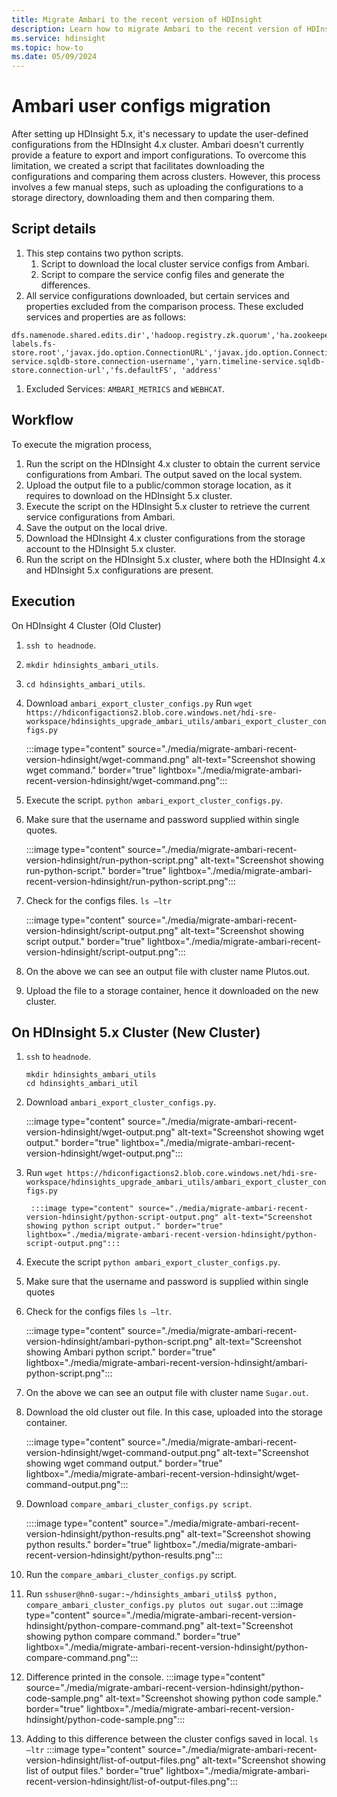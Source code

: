 ```yaml
---
title: Migrate Ambari to the recent version of HDInsight
description: Learn how to migrate Ambari to the recent version of HDInsight.
ms.service: hdinsight
ms.topic: how-to
ms.date: 05/09/2024
---
```


# Ambari user configs migration

After setting up HDInsight 5.x, it's necessary to update the user-defined configurations from the HDInsight 4.x cluster. Ambari doesn't currently provide a feature to export and import configurations. To overcome this limitation, we created a script that facilitates downloading the configurations and comparing them across clusters. However, this process involves a few manual steps, such as uploading the configurations to a storage directory, downloading them and then comparing them.

## Script details

1. This step contains two python scripts.
    1. Script to download the local cluster service configs from Ambari.
    1. Script to compare the service config files and generate the differences.
1. All service configurations downloaded, but certain services and properties excluded from the comparison process. These excluded services and properties are as follows:  
```
dfs.namenode.shared.edits.dir','hadoop.registry.zk.quorum','ha.zookeeper.quorum','hive.llap.zk.sm.connectionString','hive.cluster.delegation.token.store.zookeeper.connectString','hive.zookeeper.quorum','hive.metastore.uris','yarn.resourcemanager.hostname','hadoop.registry.zk.quorum','yarn.resourcemanager.hostname','yarn.node-labels.fs-store.root','javax.jdo.option.ConnectionURL','javax.jdo.option.ConnectionUserName','hive_database_name','hive_existing_mssql_server_database','yarn.log.server.url','yarn.timeline-service.sqldb-store.connection-username','yarn.timeline-service.sqldb-store.connection-url','fs.defaultFS', 'address'
```
1.	Excluded Services:  `AMBARI_METRICS` and `WEBHCAT`.

## Workflow

To execute the migration process,
1. Run the script on the HDInsight 4.x cluster to obtain the current service configurations from Ambari. The output saved on the local system.
1. Upload the output file to a public/common storage location, as it requires to download on the HDInsight 5.x cluster.
1. Execute the script on the HDInsight 5.x cluster to retrieve the current service configurations from Ambari. 
1. Save the output on the local drive.
1. Download the HDInsight 4.x cluster configurations from the storage account to the HDInsight 5.x cluster.
1. Run the script on the HDInsight 5.x cluster, where both the HDInsight 4.x and HDInsight 5.x configurations are present.

## Execution

On HDInsight 4 Cluster (Old Cluster)
1. `ssh to headnode`.
1. `mkdir hdinsights_ambari_utils`.
1. `cd hdinsights_ambari_utils`.
1. Download `ambari_export_cluster_configs.py`
Run `wget https://hdiconfigactions2.blob.core.windows.net/hdi-sre-workspace/hdinsights_upgrade_ambari_utils/ambari_export_cluster_configs.py`

    :::image type="content" source="./media/migrate-ambari-recent-version-hdinsight/wget-command.png" alt-text="Screenshot showing wget command." border="true" lightbox="./media/migrate-ambari-recent-version-hdinsight/wget-command.png":::
1. Execute the script.
`python ambari_export_cluster_configs.py`.
1. Make sure that the username and password supplied within single quotes.

    :::image type="content" source="./media/migrate-ambari-recent-version-hdinsight/run-python-script.png" alt-text="Screenshot showing run-python-script." border="true" lightbox="./media/migrate-ambari-recent-version-hdinsight/run-python-script.png":::    

1. Check for the configs files.
    `ls –ltr`
    
    :::image type="content" source="./media/migrate-ambari-recent-version-hdinsight/script-output.png" alt-text="Screenshot showing script output." border="true" lightbox="./media/migrate-ambari-recent-version-hdinsight/script-output.png":::
 
1. On the above we can see an output file with cluster name Plutos.out.
1. Upload the file to a storage container, hence it downloaded on the new cluster.

## On HDInsight 5.x Cluster (New Cluster)

1. `ssh` to `headnode`.
    ```
    mkdir hdinsights_ambari_utils
    cd hdinsights_ambari_util
    ```
1. Download `ambari_export_cluster_configs.py`.
   
    :::image type="content" source="./media/migrate-ambari-recent-version-hdinsight/wget-output.png" alt-text="Screenshot showing wget output." border="true" lightbox="./media/migrate-ambari-recent-version-hdinsight/wget-output.png":::

1. Run `wget https://hdiconfigactions2.blob.core.windows.net/hdi-sre-workspace/hdinsights_upgrade_ambari_utils/ambari_export_cluster_configs.py`

        :::image type="content" source="./media/migrate-ambari-recent-version-hdinsight/python-script-output.png" alt-text="Screenshot showing python script output." border="true" lightbox="./media/migrate-ambari-recent-version-hdinsight/python-script-output.png":::
 
1. Execute the script `python ambari_export_cluster_configs.py`.
1. Make sure that the username and password is supplied within single quotes
1. Check for the configs files `ls –ltr`.

    :::image type="content" source="./media/migrate-ambari-recent-version-hdinsight/ambari-python-script.png" alt-text="Screenshot showing Ambari python script." border="true" lightbox="./media/migrate-ambari-recent-version-hdinsight/ambari-python-script.png":::

1. On the above we can see an output file with cluster name `Sugar.out`.
1. Download the old cluster out file. In this case, uploaded into the storage container.

    :::image type="content" source="./media/migrate-ambari-recent-version-hdinsight/wget-command-output.png" alt-text="Screenshot showing wget command output." border="true" lightbox="./media/migrate-ambari-recent-version-hdinsight/wget-command-output.png":::

1. Download  `compare_ambari_cluster_configs.py script`.

    ::::image type="content" source="./media/migrate-ambari-recent-version-hdinsight/python-results.png" alt-text="Screenshot showing python results." border="true" lightbox="./media/migrate-ambari-recent-version-hdinsight/python-results.png":::

1. Run the `compare_ambari_cluster_configs.py` script.
1. Run `sshuser@hn0-sugar:~/hdinsights_ambari_utils$ python,
 compare_ambari_cluster_configs.py plutos out sugar.out`
    :::image type="content" source="./media/migrate-ambari-recent-version-hdinsight/python-compare-command.png" alt-text="Screenshot showing python compare command." border="true" lightbox="./media/migrate-ambari-recent-version-hdinsight/python-compare-command.png":::
1. Difference printed in the console.
    :::image type="content" source="./media/migrate-ambari-recent-version-hdinsight/python-code-sample.png" alt-text="Screenshot showing python code sample." border="true" lightbox="./media/migrate-ambari-recent-version-hdinsight/python-code-sample.png":::
1. Adding to this difference between the cluster configs saved in local.
    `ls –ltr`
    :::image type="content" source="./media/migrate-ambari-recent-version-hdinsight/list-of-output-files.png" alt-text="Screenshot showing list of output files." border="true" lightbox="./media/migrate-ambari-recent-version-hdinsight/list-of-output-files.png":::
